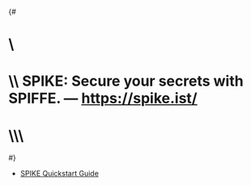 {#
# \\
# \\\\ SPIKE: Secure your secrets with SPIFFE. — https://spike.ist/
# \\\\\\
#}

* [SPIKE Quickstart Guide](@/getting-started/quickstart.md)
